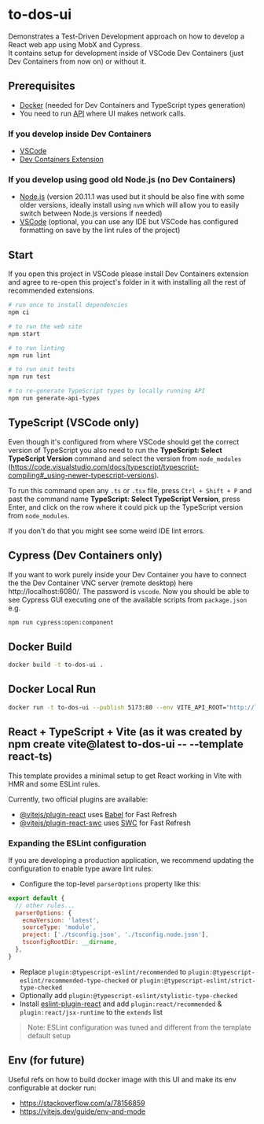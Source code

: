 # to-dos-ui

Demonstrates a Test-Driven Development approach on how to develop a React web app using MobX and Cypress.  
It contains setup for development inside of VSCode Dev Containers (just Dev Containers from now on) or without it.

## Prerequisites

- [Docker](https://www.docker.com/get-started/) (needed for Dev Containers and TypeScript types generation)
- You need to run [API](https://github.com/TourmalineCore/to-dos-api) where UI makes network calls.

### If you develop inside Dev Containers
- [VSCode](https://code.visualstudio.com/)
- [Dev Containers Extension](https://marketplace.visualstudio.com/items?itemName=ms-vscode-remote.remote-containers)

### If you develop using good old Node.js (no Dev Containers)

- [Node.js](https://nodejs.org/en) (version 20.11.1 was used but it should be also fine with some older versions, ideally install using `nvm` which will allow you to easily switch between Node.js versions if needed)
- [VSCode](https://code.visualstudio.com/) (optional, you can use any IDE but VSCode has configured formatting on save by the lint rules of the project)

## Start

If you open this project in VSCode please install Dev Containers extension and agree to re-open this project's folder in it with installing all the rest of recommended extensions.

```bash
# run once to install dependencies
npm ci

# to run the web site
npm start

# to run linting
npm run lint

# to run unit tests
npm run test

# to re-generate TypeScript types by locally running API
npm run generate-api-types
```

## TypeScript (VSCode only)

Even though it's configured from where VSCode should get the correct version of TypeScript you also need to run the **TypeScript: Select TypeScript Version** command and select the version from `node_modules` (https://code.visualstudio.com/docs/typescript/typescript-compiling#_using-newer-typescript-versions).

To run this command open any `.ts` or `.tsx` file, press `Ctrl + Shift + P` and past the command name **TypeScript: Select TypeScript Version**, press Enter, and click on the row where it could pick up the TypeScript version from `node_modules`.

If you don't do that you might see some weird IDE lint errors.

## Cypress (Dev Containers only)

If you want to work purely inside your Dev Container you have to connect the the Dev Container VNC server (remote desktop) here http://localhost:6080/. The password is `vscode`. Now you should be able to see Cypress GUI executing one of the available scripts from `package.json` e.g.

```bash
npm run cypress:open:component
```

## Docker Build

```bash
docker build -t to-dos-ui .
```

## Docker Local Run
```bash
docker run -t to-dos-ui --publish 5173:80 --env VITE_API_ROOT="http://localhost:5005/to-dos-api" --rm
```

## React + TypeScript + Vite (as it was created by npm create vite@latest to-dos-ui -- --template react-ts)

This template provides a minimal setup to get React working in Vite with HMR and some ESLint rules.

Currently, two official plugins are available:

- [@vitejs/plugin-react](https://github.com/vitejs/vite-plugin-react/blob/main/packages/plugin-react/README.md) uses [Babel](https://babeljs.io/) for Fast Refresh
- [@vitejs/plugin-react-swc](https://github.com/vitejs/vite-plugin-react-swc) uses [SWC](https://swc.rs/) for Fast Refresh

### Expanding the ESLint configuration

If you are developing a production application, we recommend updating the configuration to enable type aware lint rules:

- Configure the top-level `parserOptions` property like this:

```js
export default {
  // other rules...
  parserOptions: {
    ecmaVersion: 'latest',
    sourceType: 'module',
    project: ['./tsconfig.json', './tsconfig.node.json'],
    tsconfigRootDir: __dirname,
  },
}
```

- Replace `plugin:@typescript-eslint/recommended` to `plugin:@typescript-eslint/recommended-type-checked` or `plugin:@typescript-eslint/strict-type-checked`
- Optionally add `plugin:@typescript-eslint/stylistic-type-checked`
- Install [eslint-plugin-react](https://github.com/jsx-eslint/eslint-plugin-react) and add `plugin:react/recommended` & `plugin:react/jsx-runtime` to the `extends` list

>Note: ESLint configuration was tuned and different from the template default setup

## Env (for future)

Useful refs on how to build docker image with this UI and make its env configurable at docker run:
- https://stackoverflow.com/a/78156859
- https://vitejs.dev/guide/env-and-mode
